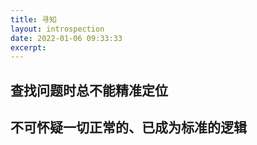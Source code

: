 ```yaml
---
title: 寻知   
layout: introspection  
date: 2022-01-06 09:33:33  
excerpt:
---
```


## 查找问题时总不能精准定位

## 不可怀疑一切正常的、已成为标准的逻辑

